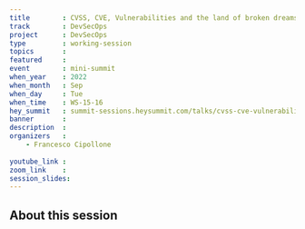 ```yaml
---
title        : CVSS, CVE, Vulnerabilities and the land of broken dreams
track        : DevSecOps
project      : DevSecOps
type         : working-session
topics       : 
featured     :
event        : mini-summit
when_year    : 2022
when_month   : Sep
when_day     : Tue
when_time    : WS-15-16
hey_summit   : summit-sessions.heysummit.com/talks/cvss-cve-vulnerabilities-and-the-land-of-broken-dreams/
banner       : 
description  :
organizers   :
    - Francesco Cipollone
    
youtube_link : 
zoom_link    : 
session_slides:
---
```




## About this session
